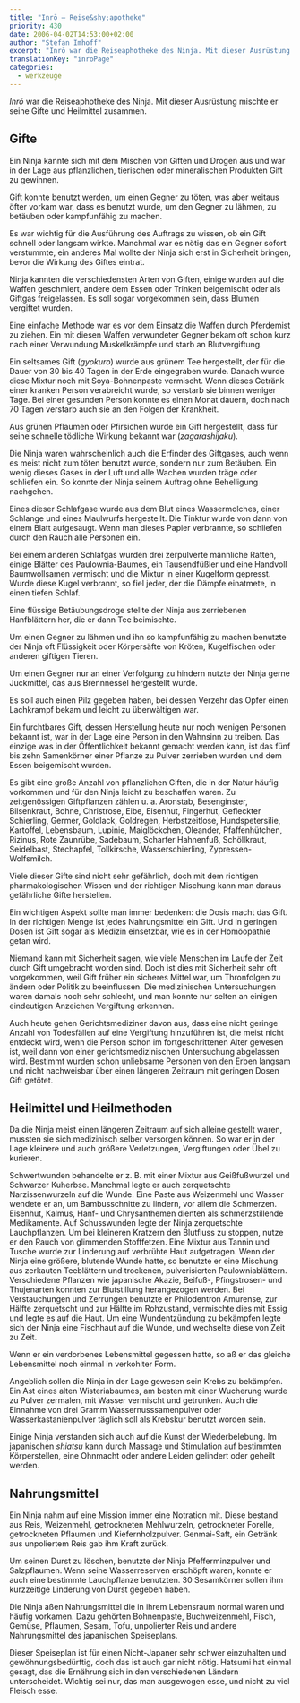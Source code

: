 ```yaml
---
title: "Inrō – Reise&shy;apotheke"
priority: 430
date: 2006-04-02T14:53:00+02:00
author: "Stefan Imhoff"
excerpt: "Inrō war die Reiseaphotheke des Ninja. Mit dieser Ausrüstung mischte er seine Gifte und Heilmittel zusammen."
translationKey: "inroPage"
categories:
  - werkzeuge
---
```


_Inrō_ war die Reiseaphotheke des Ninja. Mit dieser Ausrüstung mischte er seine Gifte und Heilmittel zusammen.

## Gifte

Ein Ninja kannte sich mit dem Mischen von Giften und Drogen aus und war in der Lage aus pflanzlichen, tierischen oder mineralischen Produkten Gift zu gewinnen.

Gift konnte benutzt werden, um einen Gegner zu töten, was aber weitaus öfter vorkam war, dass es benutzt wurde, um den Gegner zu lähmen, zu betäuben oder kampfunfähig zu machen.

Es war wichtig für die Ausführung des Auftrags zu wissen, ob ein Gift schnell oder langsam wirkte. Manchmal war es nötig das ein Gegner sofort verstummte, ein anderes Mal wollte der Ninja sich erst in Sicherheit bringen, bevor die Wirkung des Giftes eintrat.

Ninja kannten die verschiedensten Arten von Giften, einige wurden auf die Waffen geschmiert, andere dem Essen oder Trinken beigemischt oder als Giftgas freigelassen. Es soll sogar vorgekommen sein, dass Blumen vergiftet wurden.

Eine einfache Methode war es vor dem Einsatz die Waffen durch Pferdemist zu ziehen. Ein mit diesen Waffen verwundeter Gegner bekam oft schon kurz nach einer Verwundung Muskelkrämpfe und starb an Blutvergiftung.

Ein seltsames Gift (_gyokuro_) wurde aus grünem Tee hergestellt, der für die Dauer von 30 bis 40 Tagen in der Erde eingegraben wurde. Danach wurde diese Mixtur noch mit Soya-Bohnenpaste vermischt. Wenn dieses Getränk einer kranken Person verabreicht wurde, so verstarb sie binnen weniger Tage. Bei einer gesunden Person konnte es einen Monat dauern, doch nach 70 Tagen verstarb auch sie an den Folgen der Krankheit.

Aus grünen Pflaumen oder Pfirsichen wurde ein Gift hergestellt, dass für seine schnelle tödliche Wirkung bekannt war (_zagarashijaku_).

Die Ninja waren wahrscheinlich auch die Erfinder des Giftgases, auch wenn es meist nicht zum töten benutzt wurde, sondern nur zum Betäuben. Ein wenig dieses Gases in der Luft und alle Wachen wurden träge oder schliefen ein. So konnte der Ninja seinem Auftrag ohne Behelligung nachgehen.

Eines dieser Schlafgase wurde aus dem Blut eines Wassermolches, einer Schlange und eines Maulwurfs hergestellt. Die Tinktur wurde von dann von einem Blatt aufgesaugt. Wenn man dieses Papier verbrannte, so schliefen durch den Rauch alle Personen ein.

Bei einem anderen Schlafgas wurden drei zerpulverte männliche Ratten, einige Blätter des Paulownia-Baumes, ein Tausendfüßler und eine Handvoll Baumwollsamen vermischt und die Mixtur in einer Kugelform gepresst. Wurde diese Kugel verbrannt, so fiel jeder, der die Dämpfe einatmete, in einen tiefen Schlaf.

Eine flüssige Betäubungsdroge stellte der Ninja aus zerriebenen Hanfblättern her, die er dann Tee beimischte.

Um einen Gegner zu lähmen und ihn so kampfunfähig zu machen benutzte der Ninja oft Flüssigkeit oder Körpersäfte von Kröten, Kugelfischen oder anderen giftigen Tieren.

Um einen Gegner nur an einer Verfolgung zu hindern nutzte der Ninja gerne Juckmittel, das aus Brennnessel hergestellt wurde.

Es soll auch einen Pilz gegeben haben, bei dessen Verzehr das Opfer einen Lachkrampf bekam und leicht zu überwältigen war.

Ein furchtbares Gift, dessen Herstellung heute nur noch wenigen Personen bekannt ist, war in der Lage eine Person in den Wahnsinn zu treiben. Das einzige was in der Öffentlichkeit bekannt gemacht werden kann, ist das fünf bis zehn Samenkörner einer Pflanze zu Pulver zerrieben wurden und dem Essen beigemischt wurden.

Es gibt eine große Anzahl von pflanzlichen Giften, die in der Natur häufig vorkommen und für den Ninja leicht zu beschaffen waren. Zu zeitgenössigen Giftpflanzen zählen u. a. Aronstab, Besenginster, Bilsenkraut, Bohne, Christrose, Eibe, Eisenhut, Fingerhut, Gefleckter Schierling, Germer, Goldlack, Goldregen, Herbstzeitlose, Hundspetersilie, Kartoffel, Lebensbaum, Lupinie, Maiglöckchen, Oleander, Pfaffenhütchen, Rizinus, Rote Zaunrübe, Sadebaum, Scharfer Hahnenfuß, Schöllkraut, Seidelbast, Stechapfel, Tollkirsche, Wasserschierling, Zypressen-Wolfsmilch.

Viele dieser Gifte sind nicht sehr gefährlich, doch mit dem richtigen pharmakologischen Wissen und der richtigen Mischung kann man daraus gefährliche Gifte herstellen.

Ein wichtigen Aspekt sollte man immer bedenken: die Dosis macht das Gift. In der richtigen Menge ist jedes Nahrungsmittel ein Gift. Und in geringen Dosen ist Gift sogar als Medizin einsetzbar, wie es in der Homöopathie getan wird.

Niemand kann mit Sicherheit sagen, wie viele Menschen im Laufe der Zeit durch Gift umgebracht worden sind. Doch ist dies mit Sicherheit sehr oft vorgekommen, weil Gift früher ein sicheres Mittel war, um Thronfolgen zu ändern oder Politik zu beeinflussen. Die medizinischen Untersuchungen waren damals noch sehr schlecht, und man konnte nur selten an einigen eindeutigen Anzeichen Vergiftung erkennen.

Auch heute gehen Gerichtsmediziner davon aus, dass eine nicht geringe Anzahl von Todesfällen auf eine Vergiftung hinzuführen ist, die meist nicht entdeckt wird, wenn die Person schon im fortgeschrittenen Alter gewesen ist, weil dann von einer gerichtsmedizinischen Untersuchung abgelassen wird. Bestimmt wurden schon unliebsame Personen von den Erben langsam und nicht nachweisbar über einen längeren Zeitraum mit geringen Dosen Gift getötet.

## Heilmittel und Heilmethoden

Da die Ninja meist einen längeren Zeitraum auf sich alleine gestellt waren, mussten sie sich medizinisch selber versorgen können. So war er in der Lage kleinere und auch größere Verletzungen, Vergiftungen oder Übel zu kurieren.

Schwertwunden behandelte er z. B. mit einer Mixtur aus Geißfußwurzel und Schwarzer Kuherbse. Manchmal legte er auch zerquetschte Narzissenwurzeln auf die Wunde. Eine Paste aus Weizenmehl und Wasser wendete er an, um Bambusschnitte zu lindern, vor allem die Schmerzen. Eisenhut, Kalmus, Hanf- und Chrysanthemen dienten als schmerzstillende Medikamente. Auf Schusswunden legte der Ninja zerquetschte Lauchpflanzen. Um bei kleineren Kratzern den Blutfluss zu stoppen, nutze er den Rauch von glimmenden Stofffetzen. Eine Mixtur aus Tannin und Tusche wurde zur Linderung auf verbrühte Haut aufgetragen. Wenn der Ninja eine größere, blutende Wunde hatte, so benutzte er eine Mischung aus zerkauten Teeblättern und trockenen, pulverisierten Paulowniablättern. Verschiedene Pflanzen wie japanische Akazie, Beifuß-, Pfingstrosen- und Thujenarten konnten zur Blutstillung herangezogen werden. Bei Verstauchungen und Zerrungen benutzte er Philodentron Amurense, zur Hälfte zerquetscht und zur Hälfte im Rohzustand, vermischte dies mit Essig und legte es auf die Haut. Um eine Wundentzündung zu bekämpfen legte sich der Ninja eine Fischhaut auf die Wunde, und wechselte diese von Zeit zu Zeit.

Wenn er ein verdorbenes Lebensmittel gegessen hatte, so aß er das gleiche Lebensmittel noch einmal in verkohlter Form.

Angeblich sollen die Ninja in der Lage gewesen sein Krebs zu bekämpfen. Ein Ast eines alten Wisteriabaumes, am besten mit einer Wucherung wurde zu Pulver zermalen, mit Wasser vermischt und getrunken. Auch die Einnahme von drei Gramm Wassernusssamenpulver oder Wasserkastanienpulver täglich soll als Krebskur benutzt worden sein.

Einige Ninja verstanden sich auch auf die Kunst der Wiederbelebung. Im japanischen _shiatsu_ kann durch Massage und Stimulation auf bestimmten Körperstellen, eine Ohnmacht oder andere Leiden gelindert oder geheilt werden.

## Nahrungsmittel

Ein Ninja nahm auf eine Mission immer eine Notration mit. Diese bestand aus Reis, Weizenmehl, getrockneten Mehlwurzeln, getrockneter Forelle, getrockneten Pflaumen und Kiefernholzpulver. Genmai-Saft, ein Getränk aus unpoliertem Reis gab ihm Kraft zurück.

Um seinen Durst zu löschen, benutzte der Ninja Pfefferminzpulver und Salzpflaumen. Wenn seine Wasserreserven erschöpft waren, konnte er auch eine bestimmte Lauchpflanze benutzten. 30 Sesamkörner sollen ihm kurzzeitige Linderung von Durst gegeben haben.

Die Ninja aßen Nahrungsmittel die in ihrem Lebensraum normal waren und häufig vorkamen. Dazu gehörten Bohnenpaste, Buchweizenmehl, Fisch, Gemüse, Pflaumen, Sesam, Tofu, unpolierter Reis und andere Nahrungsmittel des japanischen Speiseplans.

Dieser Speiseplan ist für einen Nicht-Japaner sehr schwer einzuhalten und gewöhnungsbedürftig, doch das ist auch gar nicht nötig. Hatsumi hat einmal gesagt, das die Ernährung sich in den verschiedenen Ländern unterscheidet. Wichtig sei nur, das man ausgewogen esse, und nicht zu viel Fleisch esse.
